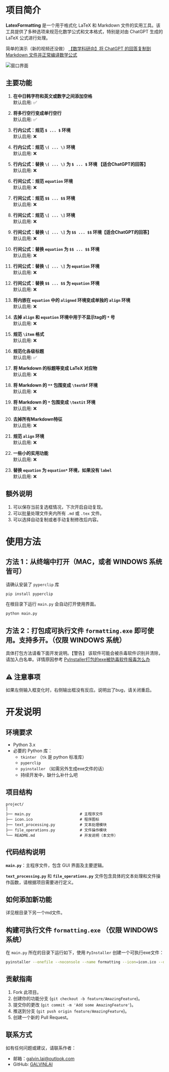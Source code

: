 
# 项目简介

**LatexFormatting** 是一个用于格式化 LaTeX 和 Markdown 文件的实用工具。该工具提供了多种选项来规范化数学公式和文本格式，特别是对由 ChatGPT 生成的 LaTeX 公式进行处理。

简单的演示（新的视频还没做）
[【数学科研向】将 ChatGPT 的回答复制到 Markdown 文件并正常编译数学公式](https://www.bilibili.com/video/BV1HCV7eyEjm/?share_source=copy_web&vd_source=4b19b22e0433c87d80739f9648c6e390)

![窗口界面](https://github.com/GALVINLAI/formatting/blob/main/formatting_88MZxhi81t.png)

## 主要功能

1. **在中日韩字符和英文或数字之间添加空格**  
   默认启用: ✅

2. **将多行空行变成单行空行**  
   默认启用: ✅

3. **行内公式：规范 `$ ... $` 环境**  
   默认启用: ❌

4. **行内公式：规范 `\( ... \)` 环境**  
   默认启用: ❌

5. **行内公式：替换 `\( ... \)` 为 `$ ... $` 环境 【适合ChatGPT的回答】**  
   默认启用: ❌

6. **行间公式：规范 `equation` 环境**  
   默认启用: ❌

7. **行间公式：规范 `$$ ... $$` 环境**  
   默认启用: ❌

8. **行间公式：规范 `\[ ... \]` 环境**  
   默认启用: ❌

9. **行间公式：替换 `\[ ... \]` 为 `$$ ... $$` 环境【适合ChatGPT的回答】**  
   默认启用: ❌

10. **行间公式：替换 `equation` 为 `$$ ... $$` 环境**  
    默认启用: ❌

11. **行间公式：替换 `\[ ... \]` 为 `equation` 环境**  
    默认启用: ❌

12. **行间公式：替换 `$$ ... $$` 为 `equation` 环境**  
    默认启用: ❌

13. **将内嵌在 `equation` 中的 `aligned` 环境变成单独的 `align` 环境**  
    默认启用: ❌

14. **去掉 `align` 和 `equation` 环境中用于不显示tag的 `*` 号**  
    默认启用: ❌

15. **规范 `\item` 格式**  
    默认启用: ❌

16. **规范化各级标题**  
    默认启用: ✅

17. **将 Markdown 的标题等变成 LaTeX 对应物**  
    默认启用: ❌

18. **将 Markdown 的 `**` 包围变成 `\textbf` 环境**  
    默认启用: ❌

19. **将 Markdown 的 `*` 包围变成 `\textit` 环境**  
    默认启用: ❌

20. **去掉所有Markdown特征**  
    默认启用: ❌

21. **规范 `align` 环境**  
    默认启用: ❌

22. **一些小的实用功能**  
    默认启用: ❌

23. **替换 `equation` 为 `equation*` 环境，如果没有 `label`**  
    默认启用: ❌

## 额外说明

1. 可以保存当前复选框情况，下次开启自动复现。
2. 可以批量处理文件夹内所有 `.md` 或 `.tex` 文件。
3. 可以选择自动复制或者手动复制修改后内容。

# 使用方法

## 方法 1：从终端中打开（MAC，或者 WINDOWS 系统皆可）

请确认安装了 `pyperclip` 库
```sh
pip install pyperclip
```
在根目录下运行 `main.py` 会自动打开使用界面。
```sh
python main.py
```

## 方法 2：打包成可执行文件 `formatting.exe` 即可使用。支持多开。（仅限 WINDOWS 系统）

具体打包方法请看下面开发说明。【警告】 该软件可能会被杀毒软件识别并清除，请加入白名单。详情原因参考 [PyInstaller打包的exe被防毒软件报毒怎么办](https://blog.csdn.net/cclbanana/article/details/136010033)

## ⚠️ 注意事项

如果左侧输入框变化时，右侧输出框没有反应。说明出了bug，请关闭重启。


# 开发说明

## 环境要求

- Python 3.x
- 必要的 Python 库：
  - `tkinter` （`tk` 是 python 标准库）
  - `pyperclip`
  - `pyinstaller` （如需另外生成exe文件的话）
  - 持续开发中，缺什么补什么吧

## 项目结构

```plaintext
project/
│
├── main.py                      # 主程序文件
├── icon.ico                     # 程序图标
├── text_processing.py           # 文本处理模块
├── file_operations.py           # 文件操作模块
└── README.md                    # 开发说明（本文件）
```

## 代码结构说明

**`main.py`**：主程序文件，包含 GUI 界面及主要逻辑。

**`text_processing.py`** 和 **`file_operations.py`** 文件包含具体的文本处理和文件操作函数，请根据项目需要进行定义。

## 如何添加新功能

详见根目录下另一个md文件。

## 构建可执行文件 `formatting.exe` （仅限 WINDOWS 系统）

在 `main.py` 所在的目录下运行如下，使用 `PyInstaller` 创建一个可执行exe文件：
```sh
pyinstaller --onefile --noconsole --name formatting --icon=icon.ico --distpath ./ main.py
```

## 贡献指南

1. Fork 此项目。
2. 创建你的功能分支 (`git checkout -b feature/AmazingFeature`)。
3. 提交你的更改 (`git commit -m 'Add some AmazingFeature'`)。
4. 推送到分支 (`git push origin feature/AmazingFeature`)。
5. 创建一个新的 Pull Request。

## 联系方式

如有任何问题或建议，请联系作者：

- 邮箱：galvin.lai@outlook.com
- GitHub: [GALVINLAI](https://github.com/GALVINLAI/formatting)





